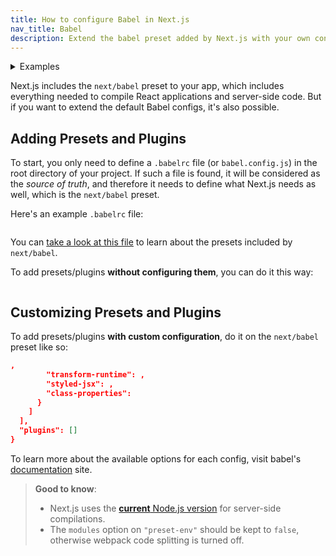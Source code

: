 ```yaml
---
title: How to configure Babel in Next.js
nav_title: Babel
description: Extend the babel preset added by Next.js with your own configs.
---
```


<details>
  <summary>Examples</summary>

- [Customizing babel configuration](https://github.com/vercel/next.js/tree/canary/examples/with-custom-babel-config)

</details>

Next.js includes the `next/babel` preset to your app, which includes everything needed to compile React applications and server-side code. But if you want to extend the default Babel configs, it's also possible.

## Adding Presets and Plugins

To start, you only need to define a `.babelrc` file (or `babel.config.js`) in the root directory of your project. If such a file is found, it will be considered as the _source of truth_, and therefore it needs to define what Next.js needs as well, which is the `next/babel` preset.

Here's an example `.babelrc` file:

```json filename=".babelrc"

```

You can [take a look at this file](https://github.com/vercel/next.js/blob/canary/packages/next/src/build/babel/preset.ts) to learn about the presets included by `next/babel`.

To add presets/plugins **without configuring them**, you can do it this way:

```json filename=".babelrc"

```

## Customizing Presets and Plugins

To add presets/plugins **with custom configuration**, do it on the `next/babel` preset like so:

```json filename=".babelrc"
,
        "transform-runtime": ,
        "styled-jsx": ,
        "class-properties": 
      }
    ]
  ],
  "plugins": []
}
```

To learn more about the available options for each config, visit babel's [documentation](https://babeljs.io/docs/) site.

> **Good to know**:
>
> - Next.js uses the [**current** Node.js version](https://github.com/nodejs/release#release-schedule) for server-side compilations.
> - The `modules` option on `"preset-env"` should be kept to `false`, otherwise webpack code splitting is turned off.